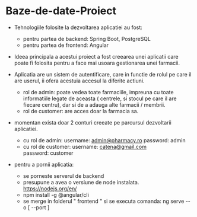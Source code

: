﻿# Baze-de-date-Proiect

 * Tehnologiile folosite la dezvoltarea aplicatiei au fost:
    - pentru partea de backend:
        Spring Boot,
        PostgreSQL
    - pentru partea de frontend: 
        Angular

* Ideea principala a acestui proiect a fost creearea unei aplicatii care poate fi folosita pentru a face mai usoara gestionarea 
unei farmacii.

* Aplicatia are un sistem de autentificare, care in functie de rolul pe care il are userul, ii ofera acestuia accesul la diferite actiuni.
  - rol de admin: poate vedea toate farmaciile, impreuna cu toate informatiile legate de aceasta ( centrele, si stocul pe care il are fiecare centru), dar 
  si de a adauga alte farmacii / membrii.
  - rol de customer: are acces doar la farmacia sa.
 
 * momentan exista doar 2 conturi creeate pe parcursul dezvoltarii aplicatiei.
   - cu rol de admin: 
        username: admin@pharmacy.ro
        password: admin
    - cu rol de customer:
        username: catena@gmail.com  
        password: customer
  
  * pentru a pornii aplicatia:
    - se porneste serverul de backend
    - presupune a avea o versiune de node instalata. https://nodejs.org/en/
    - npm install -g @angular/cli 
    - se merge in folderul " frontend " si se executa comanda: ng serve --o [ --port ]
 
     

